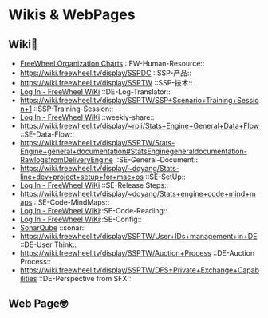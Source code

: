 # Wikis & WebPages

## Wiki🥰

* [FreeWheel Organization Charts](https://screen.fwmrm.net/orgchart/index.html) ::FW-Human-Resource::
* https://wiki.freewheel.tv/display/SSPDC  ::SSP-产品::
* https://wiki.freewheel.tv/display/SSPTW  ::SSP-技术::
* [Log In - FreeWheel WiKi](https://wiki.freewheel.tv/display/~zbyang/SSP+Scribe+Log+Translator%20)  ::DE-Log-Translator:: 
* https://wiki.freewheel.tv/display/SSPTW/SSP+Scenario+Training+Session+1 ::SSP-Training-Session::
* [Log In - FreeWheel WiKi](https://wiki.freewheel.tv/pages/viewpage.action?pageId=141252150)  ::weekly-share::
* https://wiki.freewheel.tv/display/~rpli/Stats+Engine+General+Data+Flow  ::SE-Data-Flow::
* https://wiki.freewheel.tv/display/SSPTW/Stats-Engine+general+documentation#StatsEnginegeneraldocumentation-RawlogsfromDeliveryEngine  ::SE-General-Document::
* https://wiki.freewheel.tv/display/~dqyang/Stats-line+dev+project+setup+for+mac+os   ::SE-SetUp::
* [Log In - FreeWheel WiKi](https://wiki.freewheel.tv/display/~dqyang/Stats+Engine+Release+Process) ::SE-Release Steps::
* https://wiki.freewheel.tv/display/~dqyang/Stats+engine+code+mind+maps ::SE-Code-MindMaps::
* [Log In - FreeWheel WiKi](https://wiki.freewheel.tv/display/~dqyang/Lite-stats+code+read)::SE-Code-Reading::
* [Log In - FreeWheel WiKi](https://wiki.freewheel.tv/display/SSPTW/Stats+Engine+Config)::SE-Config::
* [SonarQube](https://sonar.dev.fwci.aws.fwmrm.net/) ::sonar::
* https://wiki.freewheel.tv/display/SSPTW/User+IDs+management+in+DE ::DE-User Think::
* https://wiki.freewheel.tv/display/SSPTW/Auction+Process ::DE-Auction Process::
* https://wiki.freewheel.tv/display/SSPTW/DFS+Private+Exchange+Capabilities ::DE-Perspective from SFX::

## Web Page🤓